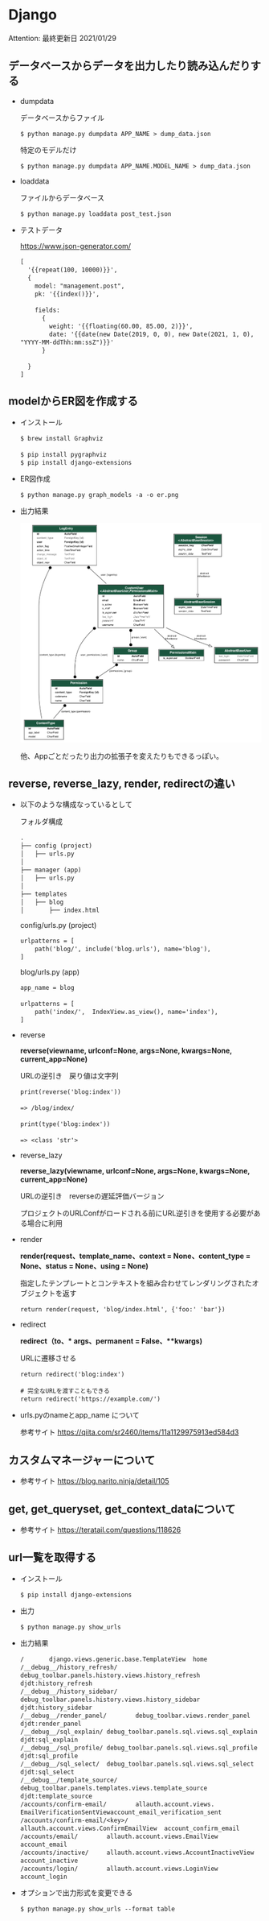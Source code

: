 # Django

Attention: 最終更新日 2021/01/29


## データベースからデータを出力したり読み込んだりする

- dumpdata

  データベースからファイル

  ```
  $ python manage.py dumpdata APP_NAME > dump_data.json
  ```

  特定のモデルだけ

  ```
  $ python manage.py dumpdata APP_NAME.MODEL_NAME > dump_data.json
  ```

- loaddata

  ファイルからデータベース

  ```
  $ python manage.py loaddata post_test.json   
  ```

- テストデータ
  
  https://www.json-generator.com/
  
  ```
  [
    '{{repeat(100, 10000)}}',
    {
      model: "management.post",
      pk: '{{index()}}',
      
      fields: 
        {
          weight: '{{floating(60.00, 85.00, 2)}}',
          date: '{{date(new Date(2019, 0, 0), new Date(2021, 1, 0),   "YYYY-MM-ddThh:mm:ssZ")}}'
        }
    
    }
  ]
  ```


## modelからER図を作成する

- インストール
  
  ```
  $ brew install Graphviz

  $ pip install pygraphviz
  $ pip install django-extensions
  ```

- ER図作成

  ```
  $ python manage.py graph_models -a -o er.png
  ```

- 出力結果

  ![出力結果](../img/er_sample.png)  

  他、Appごとだったり出力の拡張子を変えたりもできるっぽい。

## reverse, reverse_lazy, render, redirectの違い

- 以下のような構成なっているとして

  フォルダ構成

  ```
  .
  ├── config (project)
  │   ├── urls.py
  │
  ├── manager (app)
  │   ├── urls.py
  │
  ├── templates
  │   ├── blog
  │       ├── index.html
  ```

  config/urls.py (project)

  ```
  urlpatterns = [
      path('blog/', include('blog.urls'), name='blog'),
  ]
  ```

  blog/urls.py (app)

  ```
  app_name = blog

  urlpatterns = [
      path('index/',  IndexView.as_view(), name='index'),
  ]
  ```

- reverse

  __reverse(viewname, urlconf=None, args=None, kwargs=None, current_app=None)__
  
  URLの逆引き　戻り値は文字列
  
  ```
  print(reverse('blog:index'))
  
  => /blog/index/

  print(type('blog:index'))

  => <class 'str'> 
  ```

- reverse_lazy

  __reverse_lazy(viewname, urlconf=None, args=None, kwargs=None, current_app=None)__

  URLの逆引き　reverseの遅延評価バージョン

  プロジェクトのURLConfがロードされる前にURL逆引きを使用する必要がある場合に利用

- render

  __render(request、template_name、context = None、content_type = None、status = None、using = None)__

  指定したテンプレートとコンテキストを組み合わせてレンダリングされたオブジェクトを返す

  ```
  return render(request, 'blog/index.html', {'foo:' 'bar'})
  ```

- redirect

  __redirect（to、* args、permanent = False、**kwargs)__

  URLに遷移させる

  ```
  return redirect('blog:index')

  # 完全なURLを渡すこともできる
  return redirect('https://example.com/') 
  ```

- urls.pyのnameとapp_name について

  参考サイト https://qiita.com/sr2460/items/11a1129975913ed584d3

## カスタムマネージャーについて

- 参考サイト https://blog.narito.ninja/detail/105

## get, get_queryset, get_context_dataについて 

- 参考サイト https://teratail.com/questions/118626

## url一覧を取得する

- インストール

  ```
  $ pip install django-extensions
  ```

- 出力

  ```
  $ python manage.py show_urls
  ```


- 出力結果

  ```
  /       django.views.generic.base.TemplateView  home
  /__debug__/history_refresh/     debug_toolbar.panels.history.views.history_refresh       djdt:history_refresh
  /__debug__/history_sidebar/     debug_toolbar.panels.history.views.history_sidebar       djdt:history_sidebar
  /__debug__/render_panel/        debug_toolbar.views.render_panel        djdt:render_panel
  /__debug__/sql_explain/ debug_toolbar.panels.sql.views.sql_explain      djdt:sql_explain
  /__debug__/sql_profile/ debug_toolbar.panels.sql.views.sql_profile      djdt:sql_profile
  /__debug__/sql_select/  debug_toolbar.panels.sql.views.sql_select       djdt:sql_select
  /__debug__/template_source/     debug_toolbar.panels.templates.views.template_source     djdt:template_source
  /accounts/confirm-email/        allauth.account.views.  EmailVerificationSentViewaccount_email_verification_sent
  /accounts/confirm-email/<key>/  allauth.account.views.ConfirmEmailView  account_confirm_email
  /accounts/email/        allauth.account.views.EmailView account_email
  /accounts/inactive/     allauth.account.views.AccountInactiveView       account_inactive
  /accounts/login/        allauth.account.views.LoginView account_login
  ```

- オプションで出力形式を変更できる

  ```
  $ python manage.py show_urls --format table
  ```